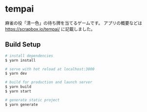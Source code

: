# tempai
麻雀の役「清一色」の待ち牌を当てるゲームです。
アプリの概要などは https://scrapbox.io/tempai/ に記載しました。

## Build Setup

```bash
# install dependencies
$ yarn install

# serve with hot reload at localhost:3000
$ yarn dev

# build for production and launch server
$ yarn build
$ yarn start

# generate static project
$ yarn generate
```

